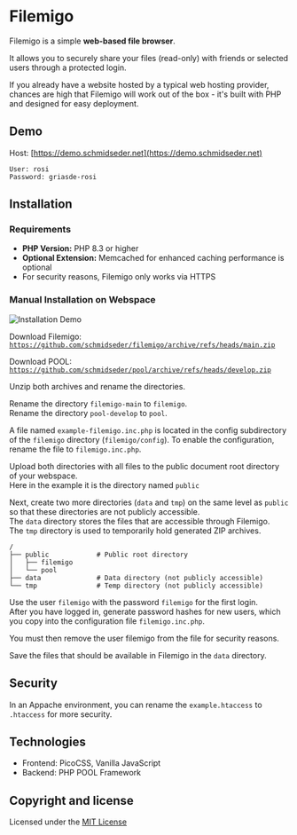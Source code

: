 # Filemigo
Filemigo is a simple **web-based file browser**.

It allows you to securely share your files (read-only) with friends or selected users through a protected login.

If you already have a website hosted by a typical web hosting provider, chances are high that
Filemigo will work out of the box - it's built with PHP and designed for easy deployment.

## Demo

Host: [https://demo.schmidseder.net](https://demo.schmidseder.net)  

    User: rosi
    Password: griasde-rosi

## Installation
### Requirements
- **PHP Version:** PHP 8.3 or higher
- **Optional Extension:** Memcached for enhanced caching performance is optional
- For security reasons, Filemigo only works via HTTPS

### Manual Installation on Webspace

![Installation Demo](https://demo.schmidseder.net/filemigo-demo-animation.apng)

Download Filemigo:  
[`https://github.com/schmidseder/filemigo/archive/refs/heads/main.zip`](https://github.com/schmidseder/filemigo/archive/refs/heads/main.zip)

Download POOL:  
[`https://github.com/schmidseder/pool/archive/refs/heads/develop.zip`](https://github.com/schmidseder/pool/archive/refs/heads/develop.zip)

Unzip both archives and rename the directories.

Rename the directory `filemigo-main` to `filemigo`.  
Rename the directory `pool-develop` to `pool`.

A file named `example-filemigo.inc.php` is located in the config subdirectory of the `filemigo` directory (`filemigo/config`).
To enable the configuration, rename the file to `filemigo.inc.php`.


Upload both directories with all files to the public document root directory of your webspace.  
Here in the example it is the directory named `public`

Next, create two more directories (`data` and `tmp`) on the same level as `public` so that these directories are not publicly accessible.  
The `data` directory stores the files that are accessible through Filemigo.  
The `tmp` directory is used to temporarily hold generated ZIP archives.

```
/                       
├── public            # Public root directory 
│   ├── filemigo
│   └── pool
├── data              # Data directory (not publicly accessible)                 
└── tmp               # Temp directory (not publicly accessible)  
```

Use the user `filemigo` with the password `filemigo` for the first login.  
After you have logged in, generate password hashes for new users, which you copy into the configuration file `filemigo.inc.php`.

You must then remove the user filemigo from the file for security reasons.

Save the files that should be available in Filemigo in the `data` directory.

## Security
In an Appache environment, you can rename the `example.htaccess` to `.htaccess` for more security.

## Technologies
- Frontend: PicoCSS, Vanilla JavaScript
- Backend: PHP POOL Framework

## Copyright and license
Licensed under the [MIT License](LICENSE)